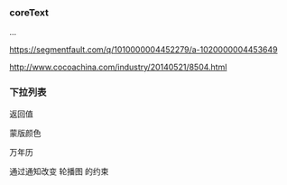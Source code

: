 ### coreText

...

https://segmentfault.com/q/1010000004452279/a-1020000004453649


http://www.cocoachina.com/industry/20140521/8504.html


### 下拉列表


返回值

蒙版颜色

万年历

通过通知改变 轮播图 的约束